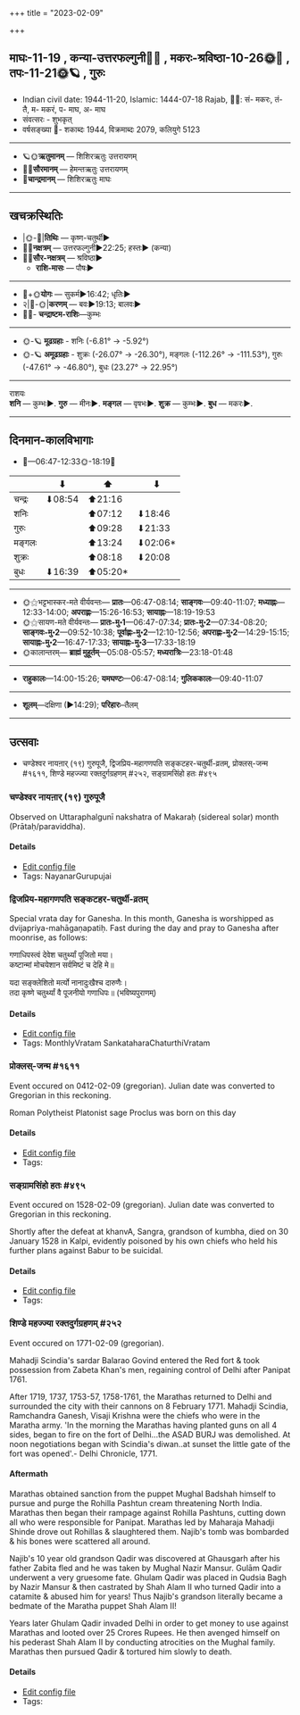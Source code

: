 +++
title = "2023-02-09"

+++
## माघः-11-19  ,  कन्या-उत्तरफल्गुनी🌛🌌  ,  मकरः-श्रविष्ठा-10-26🌞🌌  ,  तपः-11-21🌞🪐  ,  गुरुः
- Indian civil date: 1944-11-20, Islamic: 1444-07-18 Rajab, 🌌🌞: सं- मकरः, तं- तै, म- मकरं, प- माघ, अ- माघ
- संवत्सरः - शुभकृत्
- वर्षसङ्ख्या 🌛- शकाब्दः 1944, विक्रमाब्दः 2079, कलियुगे 5123
___________________
- 🪐🌞**ऋतुमानम्** — शिशिरऋतुः उत्तरायणम्
- 🌌🌞**सौरमानम्** — हेमन्तऋतुः उत्तरायणम्
- 🌛**चान्द्रमानम्** — शिशिरऋतुः माघः
___________________


## खचक्रस्थितिः
- |🌞-🌛|**तिथिः** — कृष्ण-चतुर्थी►  
- 🌌🌛**नक्षत्रम्** — उत्तरफल्गुनी►22:25; हस्तः► (कन्या)  
- 🌌🌞**सौर-नक्षत्रम्** — श्रविष्ठा►  
  - **राशि-मासः** — पौषः► 
___________________
- 🌛+🌞**योगः** — सुकर्म►16:42; धृतिः►  
- २|🌛-🌞|**करणम्** — बवः►19:13; बालवः►  
- 🌌🌛- **चन्द्राष्टम-राशिः**—कुम्भः  
___________________
- 🌞-🪐 **मूढग्रहाः** - शनिः (-6.81° → -5.92°)
- 🌞-🪐 **अमूढग्रहाः** - शुक्रः (-26.07° → -26.30°), मङ्गलः (-112.26° → -111.53°), गुरुः (-47.61° → -46.80°), बुधः (23.27° → 22.95°)
___________________
राशयः  
**शनि** — कुम्भः►. **गुरु** — मीनः►. **मङ्गल** — वृषभः►. **शुक्र** — कुम्भः►. **बुध** — मकरः►. 
___________________


## दिनमान-कालविभागाः
- 🌅—06:47-12:33🌞-18:19🌇  


|      |⬇     |⬆     |⬇     |
|------|-----|-----|------|
|चन्द्रः|⬇08:54 |⬆21:16 |     |
|शनिः   |     |⬆07:12 |⬇18:46 |
|गुरुः  |     |⬆09:28 |⬇21:33 |
|मङ्गलः |     |⬆13:24 |⬇02:06*|
|शुक्रः |     |⬆08:18 |⬇20:08 |
|बुधः   |⬇16:39 |⬆05:20*|     |
___________________
- 🌞⚝भट्टभास्कर-मते वीर्यवन्तः— **प्रातः**—06:47-08:14; **साङ्गवः**—09:40-11:07; **मध्याह्नः**—12:33-14:00; **अपराह्णः**—15:26-16:53; **सायाह्नः**—18:19-19:53  
- 🌞⚝सायण-मते वीर्यवन्तः— **प्रातः-मु॰1**—06:47-07:34; **प्रातः-मु॰2**—07:34-08:20; **साङ्गवः-मु॰2**—09:52-10:38; **पूर्वाह्णः-मु॰2**—12:10-12:56; **अपराह्णः-मु॰2**—14:29-15:15; **सायाह्नः-मु॰2**—16:47-17:33; **सायाह्नः-मु॰3**—17:33-18:19  
- 🌞कालान्तरम्— **ब्राह्मं मुहूर्तम्**—05:08-05:57; **मध्यरात्रिः**—23:18-01:48  
___________________
- **राहुकालः**—14:00-15:26; **यमघण्टः**—06:47-08:14; **गुलिककालः**—09:40-11:07  
___________________
- **शूलम्**—दक्षिणा (►14:29); **परिहारः**–तैलम्  
___________________

## उत्सवाः
- चण्डेश्वर नायऩार् (१९) गुरुपूजै, द्विजप्रिय-महागणपति सङ्कटहर-चतुर्थी-व्रतम्, प्रोक्लस्-जन्म #१६११, शिण्डे महज्ज्या रक्तदुर्गग्रहणम् #२५२, सङ्ग्रामसिंहो हतः #४९५
### चण्डेश्वर नायऩार् (१९) गुरुपूजै

Observed on Uttaraphalgunī nakshatra of Makaraḥ (sidereal solar) month (Prātaḥ/paraviddha). 



#### Details
- [Edit config file](https://github.com/jyotisham/adyatithi/blob/master/mahApuruSha/nAyanAr/sidereal_solar_month/nakshatra/10/12/caNDEzvara_nAyan2Ar_%2819%29_gurupUjai.toml)
- Tags: NayanarGurupujai


### द्विजप्रिय-महागणपति सङ्कटहर-चतुर्थी-व्रतम्



Special vrata day for Ganesha. In this month, Ganesha is worshipped as dvijapriya-mahāgaṇapatiḥ. Fast during the day and pray to Ganesha after moonrise, as follows:

गणाधिपस्त्वं देवेश चतुर्थ्यां पूजितो मया।  
कष्टान्मां मोचयेशान सर्वमिष्टं च देहि मे॥  
  
यदा सङ्क्लेशितो मर्त्यो नानादुःखैश्च दारुणैः।  
तदा कृष्णे चतुर्थ्यां वै पूजनीयो गणाधिपः॥ (भविष्यपुराणम्)



#### Details
- [Edit config file](https://github.com/jyotisham/adyatithi/blob/master/devatA/gaNapati/description_only/dvijapriya-mahAgaNapati_saGkaTahara-caturthI-vratam.toml)
- Tags: MonthlyVratam SankataharaChaturthiVratam


### प्रोक्लस्-जन्म #१६११

Event occured on 0412-02-09 (gregorian). Julian date was converted to Gregorian in this reckoning. 

Roman Polytheist Platonist sage Proclus was born on this day

#### Details
- [Edit config file](https://github.com/jyotisham/adyatithi/blob/master/mahApuruSha/general-indic-tropical/julian/day/02/08/proklas-janma.toml)
- Tags: 


### सङ्ग्रामसिंहो हतः #४९५

Event occured on 1528-02-09 (gregorian). Julian date was converted to Gregorian in this reckoning. 

Shortly after the defeat at khanvA, Sangra, grandson of kumbha, died on 30 January 1528 in Kalpi, evidently poisoned by his own chiefs who held his further plans against Babur to be suicidal.

#### Details
- [Edit config file](https://github.com/jyotisham/adyatithi/blob/master/mahApuruSha/xatra-later/julian/day/01/30/sangrAmasiMho_hataH.toml)
- Tags: 


### शिण्डे महज्ज्या रक्तदुर्गग्रहणम् #२५२

Event occured on 1771-02-09 (gregorian). 

Mahadji Scindia's sardar Balarao Govind entered the Red fort & took possession from Zabeta Khan's men, regaining control of Delhi after Panipat 1761.

After 1719, 1737, 1753-57, 1758-1761, the Marathas returned to Delhi and surrounded the city with their cannons on 8 February 1771. Mahadji Scindia, Ramchandra Ganesh, Visaji Krishna were the chiefs who were in the Maratha army. 'In the morning the Marathas having planted guns on all 4 sides, began to fire on the fort of Delhi...the ASAD BURJ was demolished. At noon negotiations began with Scindia's diwan..at sunset  the little gate of the fort was opened'.- Delhi Chronicle, 1771.

#### Aftermath
Marathas obtained sanction from the puppet Mughal Badshah himself to pursue and purge the Rohilla Pashtun cream threatening North India. Marathas then began their rampage against Rohilla Pashtuns, cutting down all who were responsible for Panipat. Marathas led by Maharaja Mahadji Shinde drove out Rohillas & slaughtered them. Najib's tomb was bombarded & his bones were scattered all around. 

Najib's 10 year old grandson Qadir was discovered at Ghausgarh after his father Zabita fled and he was taken by Mughal Nazir Mansur. Gulām Qadir underwent a very gruesome fate. Ghulam Qadir was placed in Qudsia Bagh by Nazir Mansur & then castrated by Shah Alam II who turned Qadir into a catamite & abused him for years! Thus Najib's grandson literally became a bedmate of the Maratha puppet Shah Alam II!

Years later Ghulam Qadir invaded Delhi in order to get money to use against Marathas and looted over 25 Crores Rupees. He then avenged himself on his pederast Shah Alam II by conducting atrocities on the Mughal family. Marathas then pursued Qadir & tortured him slowly to death.

#### Details
- [Edit config file](https://github.com/jyotisham/adyatithi/blob/master/mahApuruSha/xatra-later/gregorian/day/02/09/shiNDe-mahadjyA_rakta-durga-grahaNam.toml)
- Tags: 


